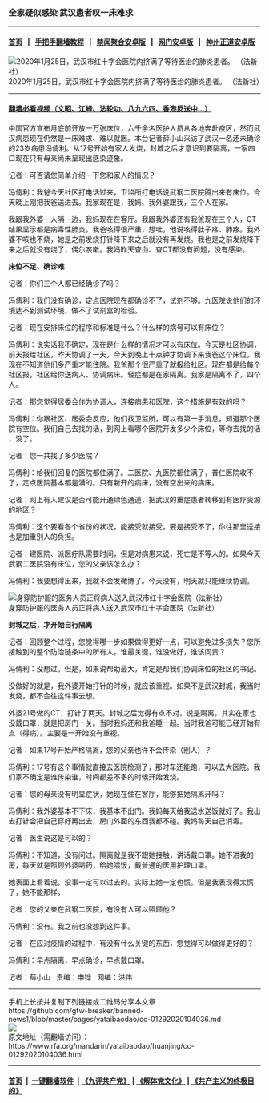 ### 全家疑似感染    武汉患者叹一床难求
------------------------

#### [首页](https://github.com/gfw-breaker/banned-news1/blob/master/README.md) &nbsp;&nbsp;|&nbsp;&nbsp; [手把手翻墙教程](https://github.com/gfw-breaker/guides/wiki) &nbsp;&nbsp;|&nbsp;&nbsp; [禁闻聚合安卓版](https://github.com/gfw-breaker/bn-android) &nbsp;&nbsp;|&nbsp;&nbsp; [网门安卓版](https://github.com/oGate2/oGate) &nbsp;&nbsp;|&nbsp;&nbsp; [神州正道安卓版](https://github.com/SzzdOgate/update) 



<div id="headerimg">
 <img alt="2020年1月25日，武汉市红十字会医院内挤满了等待医治的肺炎患者。 （法新社）" src="https://www.rfa.org/mandarin/yataibaodao/huanjing/cc-01292020104036.html/0129a.jpg/@@images/b14e120b-3e0d-4444-a930-1301bf4b2667.jpeg" title="2020年1月25日，武汉市红十字会医院内挤满了等待医治的肺炎患者。 （法新社）"/>
 <div id="headerimgcontents">
  <div id="headerimgcaption">
   <span>
    2020年1月25日，武汉市红十字会医院内挤满了等待医治的肺炎患者。 （法新社）
   </span>
   <!-- zoomattribute -->
  </div>
  <!-- headerimgcaption -->
 </div>
 <!-- headerimagecontents -->
</div>

<hr/>


#### [翻墙必看视频（文昭、江峰、法轮功、八九六四、香港反送中...）](http://167.172.214.107/home.html)

<div id="storytext">
 <div>
  <div class="slot_header">
  </div>
 </div>
 <p>
  中国官方宣布月底前开放一万张床位，六千余名医护人员从各地奔赴疫区，然而武汉病患现在仍然是一床难求、难以就医。本台记者薛小山采访了武汉一名还未确诊的23岁病患冯倩利。从17号开始有家人发烧，封城之后才意识到要隔离，一家四口现在只有母亲尚未呈现出感染迹象。
 </p>
 <p>
 </p>
 <p>
 </p>
 <p>
  记者：可否请您简单介绍一下您和家人的情况？
 </p>
 <p>
  冯倩利：我爸今天社区打电话过来，卫监所打电话说武钢二医院腾出来有床位。今天晚上刚把我爸送进去。我家现在是，我妈、我外婆跟我，三个人在家。
 </p>
 <p>
  我跟我外婆一人隔一边，我妈现在在客厅。我跟我外婆还有我爸现在三个人，CT结果显示都是病毒性肺炎，我爸咳得很严重，想吐，他说咳得肚子疼、肺疼。我外婆不咳也不烧，她是之前发烧打针降下来之后就没有再发烧。我也是之前发烧降下来之后就没有烧了，偶尔咳嗽。我妈昨天查血、查CT都没有问题，没有感染。
 </p>
 <p>
  <b>
   床位不足、确诊难
  </b>
  <b>
  </b>
 </p>
 <p>
  记者：你们三个人都已经确诊了吗？
 </p>
 <p>
  冯倩利：我们没有确诊，定点医院现在都确诊不了，试剂不够。九医院说他们的环境达不到测试环境，做不了试剂盒的检验。
 </p>
 <p>
  记者：现在安排床位的程序和标准是什么？什么样的病号可以有床位？
 </p>
 <p>
  冯倩利：说实话我不确定，现在是什么样的情况才可以有床位。今天是社区协调，前天报给社区，昨天协调了一天，今天到晚上十点钟才协调下来我爸这个床位。我现在不知道他们多严重才能住院。我爸那个很严重了就报给社区。现在都是给每个社区报，社区给你送病人、协调病床。轻症都是在家隔离。我家是隔离不了，四个人。
 </p>
 <p>
  记者：那您觉得居委会作为协调人，连接病患和医院，这个措施是有效的吗？
 </p>
 <p>
  冯倩利：你跟社区、居委会反应，他们找卫监所，可以有第一手消息，知道那个医院有空位。我们自己去找的话，到网上看哪个医院开发多少个床位，等你去找的话 ，没了。
 </p>
 <p>
  记者：您一共找了多少医院？
 </p>
 <p>
  冯倩利：给我们回复的医院都住满了。二医院、九医院都住满了，普仁医院收不了，定点医院基本都是满的。只有新开的病床，没有空出来的病床。
 </p>
 <p>
  记者：网上有人建议是否可能开通绿色通道，把武汉的重症患者转移到有医疗资源的地区？
 </p>
 <p>
  冯倩利：这个要看各个省份的状况，能接受就接受，要是接受不了，你往那里送接也是加重别人的负担。
 </p>
 <p>
  记者：建医院、派医疗队需要时间，但是对病患来说，死亡是不等人的。如果今天武钢二医院没有床位，您的父亲该怎么办？
 </p>
 <p>
  冯倩利：我要想得出来，我就不会发微博了。今天没有，明天就只能继续协调。
 </p>
 <p>
  <div class="image-inline captioned" style="width:622px;">
   <div style="width:622px;">
    <img alt="身穿防护服的医务人员正将病人送入武汉市红十字会医院（法新社）" src="https://www.rfa.org/mandarin/yataibaodao/huanjing/cc-01292020104036.html/0129.jpg" title="身穿防护服的医务人员正将病人送入武汉市红十字会医院（法新社）"/>
   </div>
   <div class="image-caption">
    <span style="width:622px;">
     身穿防护服的医务人员正将病人送入武汉市红十字会医院（法新社）
    </span>
    <span class="copyright">
    </span>
   </div>
  </div>
 </p>
 <p>
  <b>
   封城之后，才开始自行隔离
  </b>
  <b>
  </b>
 </p>
 <p>
  记者：回顾整个过程，您觉得哪一步如果做得更好一点，可以避免过多损失？您所接触到的整个防治链条中的所有人，谁最关键，谁没做好，谁该问责？
 </p>
 <p>
  冯倩利：没想过。但是，如果说帮助最大，肯定是帮我们协调床位的社区的书记。
 </p>
 <p>
  没做好的就是，我外婆开始打针的时候，就应该重视。如果不是武汉封城，我当时发烧，都不会往这件事去想。
 </p>
 <p>
  外婆21号做的CT，打针了两天。封城之后觉得有点不对，说是隔离，其实在家也没戴口罩，就是把房门一关。当时我妈还和我爸睡一起。当时我爸可能已经开始有点（得病）。主要是一开始没有重视。
 </p>
 <p>
  记者：如果17号开始严格隔离，您的父亲也许不会传染（别人）？
 </p>
 <p>
  冯倩利：17号有这个事情就直接去医院检测了，那时车还能跑，可以去大医院。我们家不确定是谁传染谁，时间都差不多的时候开始发烧。
 </p>
 <p>
  记者：您的母亲没有明显症状，她现在住在客厅，能够把她隔离开吗？
 </p>
 <p>
  冯倩利：我外婆基本不下床，我基本不出门。我妈每天给我送水送饭就好了。我出去打针会把自己穿好再出去，房门外面的东西我都不碰。我妈每天自己消毒。
 </p>
 <p>
  记者：医生说这是可以的？
 </p>
 <p>
  冯倩利：不知道，没有问过。隔离就是我不跟她接触，讲话戴口罩。她不进我的房，每天就是照顾外婆喝药，给她喂饭，戴普通的医用护理口罩。
 </p>
 <p>
  她表面上看着说，没事一定可以过去的。实际上她一定也慌。但是我表现得太慌了，她不能那样。
 </p>
 <p>
  记者：您的父亲在武钢二医院，有没有人可以照顾他？
 </p>
 <p>
  冯倩利：没有。我之前也没想到这件事。
 </p>
 <p>
  记者：在应对疫情的过程中，有没有什么关键的东西，您觉得可以做得更好的？
 </p>
 <p>
  冯倩利：早点隔离，早点确诊，早点戴口罩。
 </p>
 <p>
 </p>
 <p>
  记者：薛小山   责编：申铧   网编：洪伟
 </p>
</div>

<hr/>
手机上长按并复制下列链接或二维码分享本文章：<br/>
https://github.com/gfw-breaker/banned-news1/blob/master/pages/yataibaodao/cc-01292020104036.md <br/>
<a href='https://github.com/gfw-breaker/banned-news1/blob/master/pages/yataibaodao/cc-01292020104036.md'><img src='https://github.com/gfw-breaker/banned-news1/blob/master/pages/yataibaodao/cc-01292020104036.md.png'/></a> <br/>
原文地址（需翻墙访问）：https://www.rfa.org/mandarin/yataibaodao/huanjing/cc-01292020104036.html


------------------------
#### [首页](https://github.com/gfw-breaker/banned-news1/blob/master/README.md) &nbsp;|&nbsp; [一键翻墙软件](https://github.com/gfw-breaker/nogfw/blob/master/README.md) &nbsp;| [《九评共产党》](https://github.com/gfw-breaker/9ping.md/blob/master/README.md#九评之一评共产党是什么) | [《解体党文化》](https://github.com/gfw-breaker/jtdwh.md/blob/master/README.md) | [《共产主义的终极目的》](https://github.com/gfw-breaker/gczydzjmd.md/blob/master/README.md)


<img src='http://gfw-breaker.win/banned-news/pages/yataibaodao/cc-01292020104036.md' width='0px' height='0px'/>